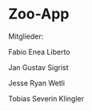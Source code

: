 # Zoo-App

Mitglieder:

Fabio Enea Liberto

Jan Gustav Sigrist

Jesse Ryan Wetli

Tobias Severin Klingler
